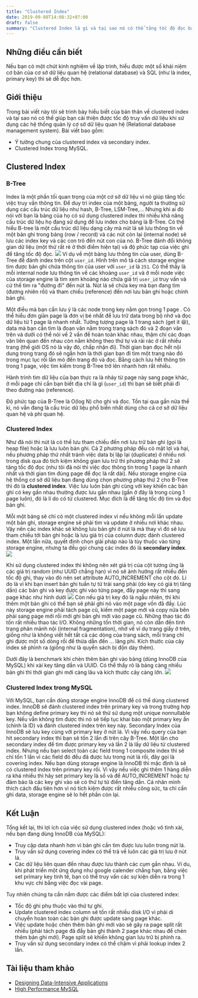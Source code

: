 ```yaml
---
title: "Clustered Index"
date: 2019-09-08T14:08:32+07:00
draft: false
summary: "Clustered Index là gì và tại sao nó có thể tăng tốc độ đọc bản ghi trong cơ sở dữ liệu quan hệ." 
---
```

## Những điều cần biết
Nếu bạn có một chút kinh nghiệm về lập trình, hiểu được một số khái niệm cơ bản của cơ sở dữ liệu quan hệ (relational database) và SQL (như là index, primary key) thì sẽ dễ đọc hơn.
## Giới thiệu
Trong bài viết này tôi sẽ trình bày hiểu biết của bản thân về clustered index và tại sao nó có thể giúp bạn cải thiện được tốc độ truy vấn dữ liệu khi  sử dụng các  hệ thống  quản lý cơ sở dữ liệu quan hệ  (Relational database  management system). Bài viết bao gồm:

- Ý tưởng chung của clustered index và secondary index.
- Clustered Index trong MySQL.

## Clustered Index
### B-Tree
Index là một phần tối quan trọng của một cơ sở dữ liệu vì nó giúp tăng tốc việc truy vấn thông tin. Để duy trì index của một bảng, người ta thường sử dụng các cấu trúc dữ liệu như hash, B-Tree, LSM-Tree,... Nhưng khi ai đó nói với bạn là bảng của họ có sử dụng clustered index thì nhiều khả năng cấu trúc dữ liệu họ đang sử dụng để lưu index cho bảng là B-Tree. Có thể hiểu B-tree là một cấu trúc dữ liệu dạng cây mà nút lá sẽ lưu thông tin về một bản ghi trong bảng (row / record) và các nút còn lại (internal node) sẽ lưu các index key và các con trỏ đến nút con của nó. B-Tree đánh đổi không gian dữ liệu (một thứ rất rẻ ở thời điểm hiện tại) và độ phức tạp của việc ghi để tăng tốc độ đọc.
![](https://res.cloudinary.com/vido/image/upload/v1567940701/images/clustered-index/Screenshot_from_2019-09-08_15-14-52_b2vt52.png)
Ví dụ về một bảng lưu thông tin của user, dùng B-Tree để đánh index trên cột `user_id`. Hình trên  mô tả cách storage engine tìm được bản ghi chứa thông tin của user với `user_id` là `251`.  Có thể thấy là mỗi internal node lưu thông tin về các khoảng `user_id` và ở mỗi node việc của storage engine là tìm xem khoảng nào chứa giá trị `user_id` truy vấn và cứ thế tìm ra "đường đi" đến nút lá. Nút lá sẽ chứa key mà bạn đang tìm (đương nhiên rồi) và tham chiếu (reference) đến nơi lưu bản ghi hoặc chính bản ghi. 

Một điều mà bạn cần lưu ý là các node trong key nằm gọn trong 1 page . Có thể hiểu đơn giản page là đơn vị bé nhất để lưu trữ data trong bộ nhớ và đọc dữ liệu từ 1 page là nhanh nhất. Tưởng tượng page là 1 trang sách (get it :laughing:), data mà bạn cần tìm là đoạn văn nằm trong trang sách đó và 2 đoạn văn trên và dưới có thể nói về 2 vấn đề hoàn toàn khác nhau, thậm chí các đoạn văn liên quan đến nhau còn nằm không theo thứ tự và rải rác ở rất nhiều trang (thế giới OS nó là vậy đó, chấp nhận đi). Thời gian bạn đọc hết nội dung trong trang đó sẽ ngắn hơn là thời gian bạn đi tìm một trang nào đó trong mục lục rồi lần mò đến trang đó và đọc. Bằng cách lưu hết thông tin trong 1 page, việc tìm kiếm trong B-Tree trở lên nhanh hơn rất nhiều. 

Hành trình tìm dữ liệu của bạn thực ra là nhảy từ page này sang page khác, ở mỗi page chỉ cần bạn biết địa chỉ là gì (`user_id`) thì bạn sẽ biết phải đi theo đường nào (reference).


Độ phức tạp của B-Tree là O(log N) cho ghi và đọc. Tồn tại qua gần nửa thế kỉ, nó vẫn đang là cấu trúc dữ liệu phổ biến nhất dùng cho cả cơ sở dữ liệu quan hệ và phi quan hệ.

### Clustered Index
Như đã nói thì nút lá có thể lưu tham chiếu đến nơi lưu trữ bản ghi (gọi là heap file) hoặc là lưu luôn bản ghi. Cả 2 phương pháp đều có mặt lợi và hại, nếu phương pháp thứ nhất tránh việc data bị lặp lại (duplicate) ở nhiều nơi trong disk qua đó tích kiệm không gian lưu trữ thì phương pháp thứ 2 sẽ tăng tốc độ đọc (như tôi đã nói thì việc đọc thông tin trong 1 page là nhanh nhất và thời gian tìm đúng page để đọc là rất dài). 
Nếu storage engine của hệ thống cơ sở dữ liệu bạn đang dùng chọn phương pháp thứ 2 cho B-Tree thì đó là <strong>clustered index</strong>. Việc lưu luôn bản ghi cùng với key khiến các bản ghi có key gần nhau thường được lưu gần nhau (gần ở đây là trong cùng 1 page luôn), đó là lí do có từ clustered. Mục đích là để tăng tốc độ tìm và đọc bản ghi.

Mỗi một bảng sẽ chỉ có một clustered index vì nếu không mỗi lần update một bản ghi, storage engine sẽ phải tìm và update ở nhiều nơi khác nhau. Vậy nên các index khác sẽ không lưu bản ghi ở nút lá mà thay vì đó sẽ lưu tham chiếu tới bản ghi hoặc là lưu giá trị của column được đánh clustered index. Một lần nữa, quyết định chọn giải pháp nào là tùy thuộc vào từng storage engine, nhưng ta đều gọi chung các index đó là <strong>secondary index</strong>.
![](https://res.cloudinary.com/vido/image/upload/v1567941148/images/clustered-index/Screenshot_from_2019-09-08_18-11-50_qniblb.png)

Khi sử dụng clustered index thì không nên xét giá trị của cột tương ứng là các giá trị random (như UUID chẳng hạn) vì nó sẽ ảnh hưởng rất nhiều đến tốc độ ghi, thay vào đó nên set attribute AUTO_INCREMENT cho cột đó. Lí do là vì khi bạn insert bản ghi tuần tự từ trái sang phải (do key có giá trị tăng dần) các bản ghi và key được ghi vào từng page, đầy page này thì sang page khác như hình dưới
![](https://res.cloudinary.com/vido/image/upload/v1567953475/images/clustered-index/Screenshot_from_2019-09-08_21-37-18_mj5cxc.png)
Còn nếu giá trị key đó là ngẫu nhiên, thì khi thêm một bản ghi có thể bạn sẽ phải ghi nó vào một page vốn đã đầy. Lúc này storage engine phải tách page cũ, kiếm một page mới và copy nửa bên phải sang page mới rồi mới ghi bản ghi mới vào page cũ. Những thao tác đó tốn rất nhiều thao tác I/O. Không những tốn thời gian, nó còn dẫn đến tình trạng phân mảnh nội (internal fragmentation), nhớ về ví dụ trang giấy ở trên, giống như là không viết hết tất cả các dòng của trang sách, mỗi trang chỉ ghi được một số dòng rồi để thừa dẫn đến ... lãng phí. Kích thước của cây index sẽ phình ra (giống như là quyển sách bị độn dày thêm). 

Dưới đây là benchmark khi chèn thêm bản ghi vào bảng (dùng InnoDB của MySQL) khi xài key tăng dần và UUID. Có thể thấy rõ là bảng càng nhiều bản ghi thì thời gian ghi mới càng lâu và kích thước cây càng lớn.
![](https://res.cloudinary.com/vido/image/upload/v1567954291/images/clustered-index/Screenshot_from_2019-09-08_21-51-07_bhdnmy.png)

### Clustered Index trong MySQL
Với MySQL, bạn cần dùng storage engine InnoDB để có thể dùng clustered index. InnoDB sẽ đánh clustered index trên primary key và trong trường hợp bạn không define primary key thì nó sẽ thử sử dụng một unique nonnullable key. Nếu vẫn không tìm được thì nó sẽ tiếp tục khai báo một primary key ẩn (chính là ID) và đánh clustered index trên key này. 
Secondary Index của InnoDB sẽ lưu key cùng với primary key ở nút lá. Vì vậy nếu query của bạn hit secondary index thì bạn sẽ tốn 2 lần đi trên cây B-Tree. Một lần cho secondary index để tìm được primary key và lần 2 là lấy dữ liệu từ clustered index. Nhưng nếu bạn select toàn các field trong 1 composite index thì sẽ chỉ tốn 1 lần vì các field đó đều đã được lưu trong nút lá rồi, đây gọi là covering index.
Nếu bạn dùng storage engine là InnoDB thì mặc định là sẽ có clustered index trên primary key rồi. Vì vậy nếu việc ghi thêm 1 hàng diễn ra khá nhiều thì hãy set primary key là số và để AUTO_INCREMENT hoặc tự đảm bảo là các key ghi vào sẽ có thứ tự từ điển tăng dần. Cá nhân mình thích cách đầu tiên hơn vì nó tích kiệm được rất nhiều công sức, ta chỉ cần ghi data, storage engine sẽ lo hết phần còn lại.
## Kết Luận
Tổng kết lại, thì lợi ích của việc sử dụng clustered index (hoặc vô tình xài, nếu bạn đang dùng InnoDB của MySQL):

- Truy cập data nhanh hơn vì bản ghi cần tìm được lưu luôn trong nút lá.
- Truy vấn sử dụng covering index có thể trả về luôn các giá trị lưu ở nút lá.
- Các dữ liệu liên quan đến nhau được lưu thành các cụm gần nhau. Ví du, khi phát triển một ứng dụng như google calender chẳng hạn, bằng việc set primary key tinh tế, bạn có thể truy vấn các sự kiện diễn ra trong 1 khu vực chỉ bằng việc đọc vài page.

Tuy nhiên chúng ta cần nắm được các điểm bất lợi của clustered index:

- Tốc độ ghi phụ thuộc vào thứ tự ghi.
- Update clustered index column sẽ tốn rất nhiều disk I/O vì phải di chuyển hoàn toàn các bản ghi được update sang page khác.
- Việc update hoặc chèn thêm bản ghi mới vào sẽ gây ra page split rất nhiều (phải tách page đã đầy bản ghi thành 2 page khác nhau để chèn thêm bản ghi mới). Page split sẽ khiến không gian lưu trữ bị phình ra.
- Truy vấn sử dụng secondary index có thể chậm vì phải lookup index 2 lần.

## Tài liệu tham khảo
- [Designing Data-Intensive Applications](https://dataintensive.net/)
- [High Performance MySQL](https://www.highperfmysql.com/)

